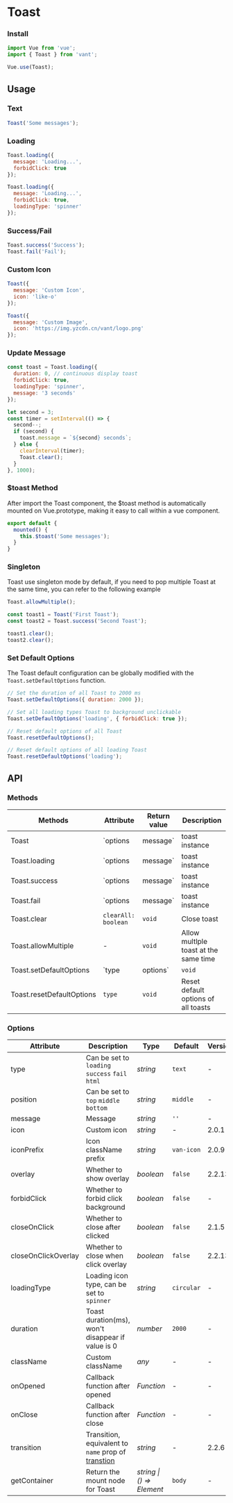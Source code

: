 # Toast

### Install

```javascript
import Vue from 'vue';
import { Toast } from 'vant';

Vue.use(Toast);
```

## Usage

### Text

```javascript
Toast('Some messages');
```

### Loading

```javascript
Toast.loading({
  message: 'Loading...',
  forbidClick: true
});

Toast.loading({
  message: 'Loading...',
  forbidClick: true,
  loadingType: 'spinner'
});
```

### Success/Fail

```javascript
Toast.success('Success');
Toast.fail('Fail');
```

### Custom Icon

```js
Toast({
  message: 'Custom Icon',
  icon: 'like-o'
});

Toast({
  message: 'Custom Image',
  icon: 'https://img.yzcdn.cn/vant/logo.png'
});
```

### Update Message

```javascript
const toast = Toast.loading({
  duration: 0, // continuous display toast
  forbidClick: true,
  loadingType: 'spinner',
  message: '3 seconds'
});

let second = 3;
const timer = setInterval(() => {
  second--;
  if (second) {
    toast.message = `${second} seconds`;
  } else {
    clearInterval(timer);
    Toast.clear();
  }
}, 1000);
```

### $toast Method

After import the Toast component, the $toast method is automatically mounted on Vue.prototype, making it easy to call within a vue component.

```js
export default {
  mounted() {
    this.$toast('Some messages');
  }
}
```

### Singleton

Toast use singleton mode by default, if you need to pop multiple Toast at the same time, you can refer to the following example

```js
Toast.allowMultiple();

const toast1 = Toast('First Toast');
const toast2 = Toast.success('Second Toast');

toast1.clear();
toast2.clear();
```

### Set Default Options

The Toast default configuration can be globally modified with the `Toast.setDefaultOptions` function.

```js
// Set the duration of all Toast to 2000 ms
Toast.setDefaultOptions({ duration: 2000 });

// Set all loading types Toast to background unclickable
Toast.setDefaultOptions('loading', { forbidClick: true });

// Reset default options of all Toast
Toast.resetDefaultOptions();

// Reset default options of all loading Toast
Toast.resetDefaultOptions('loading');
```

## API

### Methods

| Methods | Attribute | Return value | Description |
|------|------|------|------|
| Toast | `options | message` | toast instance | Show toast |
| Toast.loading | `options | message` | toast instance | Show loading toast |
| Toast.success | `options | message` | toast instance | Show success toast |
| Toast.fail | `options | message` | toast instance | Show fail toast |
| Toast.clear | `clearAll: boolean` | `void` | Close toast |
| Toast.allowMultiple | - | `void` | Allow multlple toast at the same time |
| Toast.setDefaultOptions | `type | options` | `void` | Set default options of all toasts |
| Toast.resetDefaultOptions | `type` | `void` | Reset default options of all toasts |

### Options

| Attribute | Description | Type | Default | Version |
|------|------|------|------|------|
| type | Can be set to `loading` `success` `fail` `html` | *string* | `text` | - |
| position | Can be set to `top` `middle` `bottom` | *string* | `middle` | - |
| message | Message | *string* | `''` | - |
| icon | Custom icon | *string* | - | 2.0.1 |
| iconPrefix | Icon className prefix | *string* | `van-icon` | 2.0.9 |
| overlay | Whether to show overlay | *boolean* | `false` | 2.2.13 |
| forbidClick | Whether to forbid click background | *boolean* | `false` | - |
| closeOnClick | Whether to close after clicked | *boolean* | `false` | 2.1.5 |
| closeOnClickOverlay | Whether to close when click overlay | *boolean* | `false` | 2.2.13 |
| loadingType | Loading icon type, can be set to `spinner` | *string* | `circular` | - |
| duration | Toast duration(ms), won't disappear if value is 0 | *number* | `2000` | - |
| className | Custom className | *any* | - | - |
| onOpened | Callback function after opened | *Function* | - | - |
| onClose | Callback function after close | *Function* | - | - |
| transition | Transition, equivalent to `name` prop of [transtion](https://vuejs.org/v2/api/#transition) | *string* | - | 2.2.6 |
| getContainer | Return the mount node for Toast | *string \| () => Element* | `body` | - |
